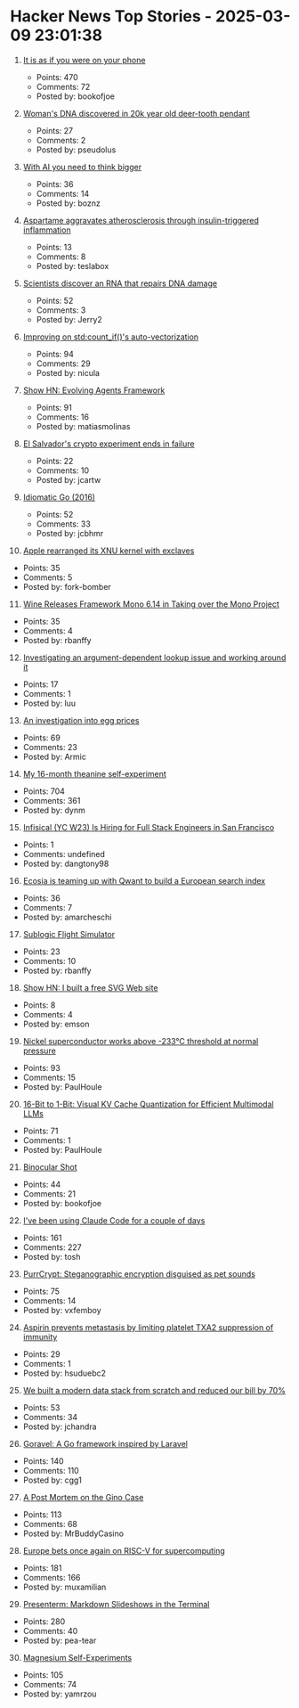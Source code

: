 # Hacker News Top Stories - 2025-03-09 23:01:38

1. [It is as if you were on your phone](https://pippinbarr.com/it-is-as-if-you-were-on-your-phone/info/)
   - Points: 470
   - Comments: 72
   - Posted by: bookofjoe

2. [Woman's DNA discovered in 20k year old deer-tooth pendant](https://www.cbc.ca/radio/quirks/pendant-ancient-dna-1.6832580)
   - Points: 27
   - Comments: 2
   - Posted by: pseudolus

3. [With AI you need to think bigger](https://rodyne.com/?p=1828)
   - Points: 36
   - Comments: 14
   - Posted by: boznz

4. [Aspartame aggravates atherosclerosis through insulin-triggered inflammation](https://www.sciencedirect.com/science/article/pii/S1550413125000063)
   - Points: 13
   - Comments: 8
   - Posted by: teslabox

5. [Scientists discover an RNA that repairs DNA damage](https://scitechdaily.com/scientists-just-discovered-an-rna-that-repairs-dna-damage-and-its-a-game-changer/)
   - Points: 52
   - Comments: 3
   - Posted by: Jerry2

6. [Improving on std:count_if()'s auto-vectorization](https://nicula.xyz/2025/03/08/improving-stdcountif-vectorization.html)
   - Points: 94
   - Comments: 29
   - Posted by: nicula

7. [Show HN: Evolving Agents Framework](https://github.com/matiasmolinas/evolving-agents)
   - Points: 91
   - Comments: 16
   - Posted by: matiasmolinas

8. [El Salvador's crypto experiment ends in failure](https://www.economist.com/finance-and-economics/2025/03/02/el-salvadors-wild-crypto-experiment-ends-in-failure)
   - Points: 22
   - Comments: 10
   - Posted by: jcartw

9. [Idiomatic Go (2016)](https://dmitri.shuralyov.com/idiomatic-go)
   - Points: 52
   - Comments: 33
   - Posted by: jcbhmr

10. [Apple rearranged its XNU kernel with exclaves](https://www.theregister.com/2025/03/08/kernel_sanders_apple_rearranges_xnu/)
   - Points: 35
   - Comments: 5
   - Posted by: fork-bomber

11. [Wine Releases Framework Mono 6.14 in Taking over the Mono Project](https://www.phoronix.com/news/Wine-Framework-Mono-6.14)
   - Points: 35
   - Comments: 4
   - Posted by: rbanffy

12. [Investigating an argument-dependent lookup issue and working around it](https://devblogs.microsoft.com/oldnewthing/20250214-00/?p=110868)
   - Points: 17
   - Comments: 1
   - Posted by: luu

13. [An investigation into egg prices](https://www.thebignewsletter.com/p/hatching-a-conspiracy-a-big-investigation)
   - Points: 69
   - Comments: 23
   - Posted by: Armic

14. [My 16-month theanine self-experiment](https://dynomight.net/theanine/)
   - Points: 704
   - Comments: 361
   - Posted by: dynm

15. [Infisical (YC W23) Is Hiring for Full Stack Engineers in San Francisco](https://www.ycombinator.com/companies/infisical/jobs/QqCs5fv-full-stack-engineer-sf)
   - Points: 1
   - Comments: undefined
   - Posted by: dangtony98

16. [Ecosia is teaming up with Qwant to build a European search index](https://blog.ecosia.org/eusp/)
   - Points: 36
   - Comments: 7
   - Posted by: amarcheschi

17. [Sublogic Flight Simulator](https://www.goto10retro.com/p/sublogic-flight-simulator)
   - Points: 23
   - Comments: 10
   - Posted by: rbanffy

18. [Show HN: I built a free SVG Web site](https://websvg.com/)
   - Points: 8
   - Comments: 4
   - Posted by: emson

19. [Nickel superconductor works above -233°C threshold at normal pressure](https://phys.org/news/2025-02-nickel-superconductor-233c-threshold-pressure.html)
   - Points: 93
   - Comments: 15
   - Posted by: PaulHoule

20. [16-Bit to 1-Bit: Visual KV Cache Quantization for Efficient Multimodal LLMs](https://arxiv.org/abs/2502.14882)
   - Points: 71
   - Comments: 1
   - Posted by: PaulHoule

21. [Binocular Shot](https://binocularshot.com/)
   - Points: 44
   - Comments: 21
   - Posted by: bookofjoe

22. [I've been using Claude Code for a couple of days](https://twitter.com/Steve_Yegge/status/1898674257808515242)
   - Points: 161
   - Comments: 227
   - Posted by: tosh

23. [PurrCrypt: Steganographic encryption disguised as pet sounds](https://github.com/vxfemboy/purrcrypt)
   - Points: 75
   - Comments: 14
   - Posted by: vxfemboy

24. [Aspirin prevents metastasis by limiting platelet TXA2 suppression of immunity](https://www.nature.com/articles/s41586-025-08626-7)
   - Points: 29
   - Comments: 1
   - Posted by: hsuduebc2

25. [We built a modern data stack from scratch and reduced our bill by 70%](https://jchandra.com/posts/data-infra/)
   - Points: 53
   - Comments: 34
   - Posted by: jchandra

26. [Goravel: A Go framework inspired by Laravel](https://www.goravel.dev)
   - Points: 140
   - Comments: 110
   - Posted by: cgg1

27. [A Post Mortem on the Gino Case](https://statmodeling.stat.columbia.edu/2025/03/08/a-post-mortem-on-the-gino-case-committing-fraud-is-right-now-a-viable-career-strategy-that-can-propel-you-at-the-top-of-the-academic-world/)
   - Points: 113
   - Comments: 68
   - Posted by: MrBuddyCasino

28. [Europe bets once again on RISC-V for supercomputing](https://www.theregister.com/2025/03/07/dare_europe_risc_v_project/)
   - Points: 181
   - Comments: 166
   - Posted by: muxamilian

29. [Presenterm: Markdown Slideshows in the Terminal](https://github.com/mfontanini/presenterm)
   - Points: 280
   - Comments: 40
   - Posted by: pea-tear

30. [Magnesium Self-Experiments](https://gwern.net/nootropic/magnesium)
   - Points: 105
   - Comments: 74
   - Posted by: yamrzou

